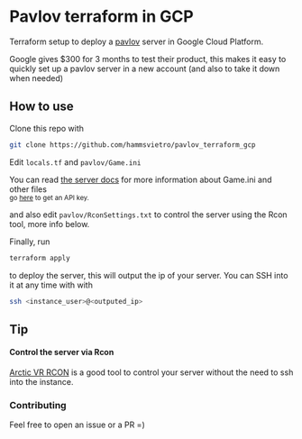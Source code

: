# Pavlov terraform in GCP
Terraform setup to deploy a [pavlov](https://pavlovwiki.com/index.php/Main_Page) server in Google Cloud Platform.

Google gives $300 for 3 months to test their product, this makes it easy to quickly set up a pavlov server in a new account (and also to take it down when needed)

## How to use

Clone this repo with 

```bash
git clone https://github.com/hammsvietro/pavlov_terraform_gcp
```

Edit `locals.tf` and `pavlov/Game.ini`

You can read [the server docs](http://wiki.pavlov-vr.com/index.php?title=Dedicated_server#Configuring_Game.ini) for more information about Game.ini and other files
<br><sub>go [here](https://pavlov-ms.vankrupt.com/servers/v1/key) to get an API key.</sub>

and also edit `pavlov/RconSettings.txt` to control the server using the Rcon tool, more info below.

Finally, run
```bash
terraform apply
```
to deploy the server, this will output the ip of your server. You can SSH into it at any time with with
```bash
ssh <instance_user>@<outputed_ip>
```

## Tip
#### Control the server via Rcon
[Arctic VR RCON](https://pavlovrcon.com/rcon/) is a good tool to control your server without the need to ssh into the instance.

### Contributing
Feel free to open an issue or a PR =)
